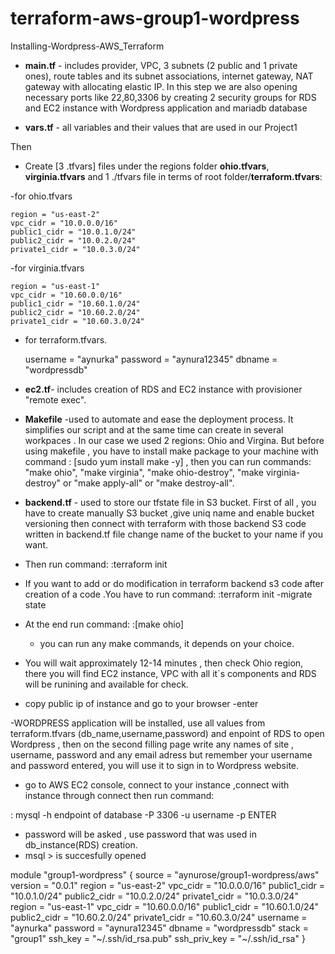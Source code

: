 # terraform-aws-group1-wordpress
Installing-Wordpress-AWS_Terraform


- **main.tf** - includes provider, VPC, 3 subnets (2 public and 1 private ones), route tables and its subnet associations, internet gateway, NAT gateway with allocating elastic IP. In this step we are also opening necessary ports like 22,80,3306 by creating 2 security groups for RDS and EC2 instance  with Wordpress application and mariadb database

- **vars.tf** - all variables and their values that are used in our Project1 

Then 

- Create [3 .tfvars] files under the regions folder **ohio.tfvars**, **virginia.tfvars** and 1 ./tfvars file in terms of root folder/**terraform.tfvars**:

-for ohio.tfvars

    region = "us-east-2"
    vpc_cidr = "10.0.0.0/16"
    public1_cidr = "10.0.1.0/24"
    public2_cidr = "10.0.2.0/24"
    private1_cidr = "10.0.3.0/24"

-for virginia.tfvars

    region = "us-east-1"
    vpc_cidr = "10.60.0.0/16"
    public1_cidr = "10.60.1.0/24"
    public2_cidr = "10.60.2.0/24"
    private1_cidr = "10.60.3.0/24"

- for terraform.tfvars.

    username = "aynurka"
    password = "aynura12345"
    dbname = "wordpressdb"


- **ec2.tf**-  includes creation of RDS and EC2 instance with provisioner "remote exec". 

- **Makefile** -used to automate and ease the deployment process. It simplifies our script and at the same time can create in several workpaces . In our case we used 2 regions: Ohio and Virgina. But before using makefile , you have to install make package to your machine with command : [sudo yum install make -y] , then you can run commands: "make ohio", "make virginia", "make ohio-destroy", "make virginia-destroy" or "make apply-all" or "make destroy-all".

- **backend.tf** - used to store our tfstate file in S3 bucket. First of all , you have to create manually S3 bucket ,give uniq name and enable bucket versioning  then connect with terraform with those backend S3 code written in backend.tf file change name of the bucket to your name if you want. 

- Then run command:
:terraform init  
- If you want to add or do modification in terraform backend s3 code after creation of a code .You have to run command:
:terraform init -migrate state

- At the end run command:
:[make ohio] 
   - you can run any make commands, it depends on your choice. 

- You will wait approximately 12-14 minutes , then check Ohio region, there you will find EC2 instance, VPC with all it`s components and RDS will be runining and available for check.

- copy public ip of instance and go to your browser -enter 

-WORDPRESS application will be installed, use all values from terraform.tfvars (db_name,username,password) and     enpoint of RDS to open Wordpress , then on the second filling page write any names of site , username, password and any email adress but remember your username and password entered, you will use it to sign in to Wordpress website. 

- go to AWS EC2 console, connect to your instance ,connect with instance through connect then run command:

: mysql -h endpoint of database -P 3306 -u username -p     ENTER
- password will be asked , use password that was used in db_instance(RDS) creation.
- msql > is succesfully opened 



module "group1-wordpress" {
  source  = "aynurose/group1-wordpress/aws"
  version = "0.0.1"
  region = "us-east-2"
    vpc_cidr = "10.0.0.0/16"
    public1_cidr = "10.0.1.0/24"
    public2_cidr = "10.0.2.0/24"
    private1_cidr = "10.0.3.0/24"
  region = "us-east-1"
    vpc_cidr = "10.60.0.0/16"
    public1_cidr = "10.60.1.0/24"
    public2_cidr = "10.60.2.0/24"
    private1_cidr = "10.60.3.0/24"
  username = "aynurka"
  password = "aynura12345"
  dbname = "wordpressdb"
  stack = "group1"
  ssh_key = "~/.ssh/id_rsa.pub"
  ssh_priv_key = "~/.ssh/id_rsa"
}







